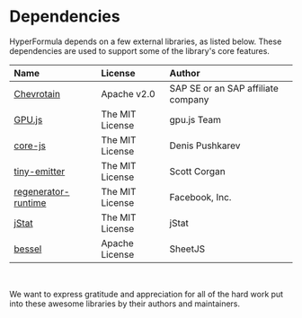 # Dependencies

HyperFormula depends on a few external libraries, as listed below.
These dependencies are used to support some of the library's core
features.

| Name | License | Author |
| :--- | :--- | :--- |
| [Chevrotain](https://github.com/SAP/chevrotain) | Apache v2.0 | SAP SE or an SAP affiliate company |
| [GPU.js](https://github.com/gpujs/gpu.js/) | The MIT License | gpu.js Team |
| [core-js](https://github.com/zloirock/core-js) | The MIT License | Denis Pushkarev |
| [tiny-emitter](https://github.com/scottcorgan/tiny-emitter) | The MIT License | Scott Corgan |
| [regenerator-runtime](https://github.com/facebook/regenerator/tree/master/packages/regenerator-runtime) | The MIT License | Facebook, Inc. |
| [jStat](https://github.com/jstat/jstat) | The MIT License | jStat |
| [bessel](https://github.com/SheetJS/bessel) | Apache License | SheetJS |

<br>

We want to express gratitude and appreciation for all of the hard
work put into these awesome libraries by their authors and maintainers.
